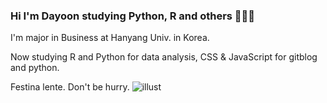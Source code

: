 ### Hi I'm Dayoon studying Python, R and others 👩🏻‍🌾

I'm major in Business at Hanyang Univ. in Korea.

Now studying R and Python for data analysis,
CSS & JavaScript for gitblog and python.

Festina lente. Don't be hurry.
![illust](https://user-images.githubusercontent.com/33899432/164910372-eeee310d-5d35-4c38-b651-e9a1788c6b07.png)
